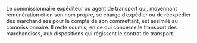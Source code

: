 Le commissionnaire expéditeur ou agent de transport qui, moyennant rémunération
et en son nom propre, se charge d’expédier ou de réexpédier des marchandises pour le compte
de son commettant, est assimilé au commissionnaire. Il reste soumis, en ce qui concerne le
transport des marchandises, aux dispositions qui régissent le contrat de transport.